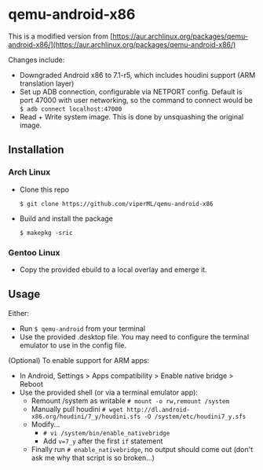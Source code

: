# qemu-android-x86

This is a modified version from [https://aur.archlinux.org/packages/qemu-android-x86/](https://aur.archlinux.org/packages/qemu-android-x86/)

Changes include:
- Downgraded Android x86 to 7.1-r5, which includes houdini support (ARM translation layer)
- Set up ADB connection, configurable via NETPORT config. Default is port 47000 with user networking, so the command to connect would be `$ adb connect localhost:47000`
- Read + Write system image. This is done by unsquashing the original image.

## Installation

### Arch Linux
- Clone this repo

   `$ git clone https://github.com/viperML/qemu-android-x86`


- Build and install the package

   `$ makepkg -sric`


### Gentoo Linux
- Copy the provided ebuild to a local overlay and emerge it.


## Usage

Either:
  - Run `$ qemu-android` from your terminal
  - Use the provided .desktop file. You may need to configure the terminal emulator to use in the config file.

(Optional) To enable support for ARM apps:
  - In Android, Settings > Apps compatibility > Enable native bridge > Reboot
  - Use the provided shell (or via a terminal emulator app):
    - Remount /system as writable `# mount -o rw,remount /system`
    - Manually pull houdini `# wget http://dl.android-x86.org/houdini/7_y/houdini.sfs -O /system/etc/houdini7_y.sfs`
    - Modify...
      - `# vi /system/bin/enable_nativebridge`
      - Add `v=7_y` after the first `if` statement
    - Finally run `# enable_nativebridge`, no output should come out (don't ask me why that script is so broken...)
